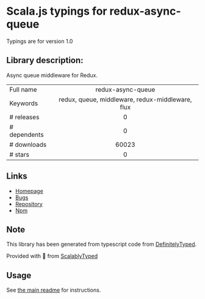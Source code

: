 
# Scala.js typings for redux-async-queue

Typings are for version 1.0

## Library description:
Async queue middleware for Redux.

|                    |                 |
| ------------------ | :-------------: |
| Full name          | redux-async-queue |
| Keywords           | redux, queue, middleware, redux-middleware, flux |
| # releases         | 0 |
| # dependents       | 0 |
| # downloads        | 60023 |
| # stars            | 0 |

## Links
- [Homepage](https://github.com/zackargyle/redux-async-queue)
- [Bugs](https://github.com/zackargyle/redux-async-queue/issues)
- [Repository](https://github.com/zackargyle/redux-async-queue)
- [Npm](https://www.npmjs.com/package/redux-async-queue)
    


## Note
This library has been generated from typescript code from [DefinitelyTyped](https://definitelytyped.org).

Provided with :purple_heart: from [ScalablyTyped](https://github.com/oyvindberg/ScalablyTyped)

## Usage
See [the main readme](../../readme.md) for instructions.


